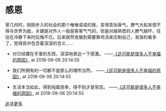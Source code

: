 # 感恩
曾几何时，刚刚步入的社会的那个唯唯诺诺的我，变得乖张戾气，脾气大起来恨不得与世界为敌，关键是对外人一般是客客气气的，但是对越熟悉的人脾气越坏，往往在冷静下来时后悔不已。后来居然发展到需要靠鸡汤来压制自己，渐渐的看多了，觉得其中包含着深深的含义……

- 对已经攥在手里的东西，深深地表达一下感激。
 ——[《这可能是很多人不幸福的原因》](https://www.jianshu.com/p/9680cda3ed41) at 2018-09-06 20:14:55

- 我们所拥有的一切都不是那么的理所当然。
 ——[《这可能是很多人不幸福的原因》](https://www.jianshu.com/p/9680cda3ed41) at 2018-09-06 20:14:55

- 生活本当如此，得到纯属侥幸，得不到才是常态。
 ——[《这可能是很多人不幸福的原因》](https://www.jianshu.com/p/9680cda3ed41) at 2018-09-06 20:14:55

[追寻更多](https://github.com/AlbertGithubHome/thinking/tree/master/thanksgiving)